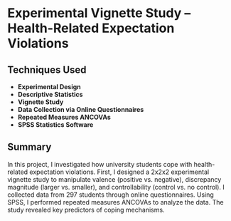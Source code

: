 # Experimental Vignette Study – Health-Related Expectation Violations

## Techniques Used

- **Experimental Design**
- **Descriptive Statistics**
- **Vignette Study**
- **Data Collection via Online Questionnaires**
- **Repeated Measures ANCOVAs**
- **SPSS Statistics Software**

## Summary

In this project, I investigated how university students cope with health-related expectation violations. First, I designed a 2x2x2 experimental vignette study to manipulate valence (positive vs. negative), discrepancy magnitude (larger vs. smaller), and controllability (control vs. no control). I collected data from 297 students through online questionnaires. Using SPSS, I performed repeated measures ANCOVAs to analyze the data. The study revealed key predictors of coping mechanisms.

